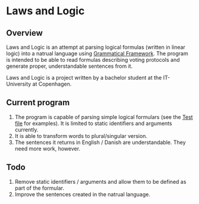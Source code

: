 Laws and Logic
====================

## Overview

Laws and Logic is an attempt at parsing logical formulas (written in linear logic) into a natrual language using [Grammatical Framework][GF]. The program is intended to be able to read formulas describing voting protocols and generate proper, understandable sentences from it.

Laws and Logic is a project written by a bachelor student at the IT-University at Copenhagen.

## Current program

1. The program is capable of parsing simple logical formulars (see the [Test file](https://github.com/jcgr/GrammaticalFramework/blob/master/Laws/Laws4/Test.txt) for examples). It is limited to static identifiers and arguments currently.
2. It is able to transform words to plural/singular version.
3. The sentences it returns in English / Danish are understandable. They need more work, however.

## Todo

1. Remove static identifiers / arguments and allow them to be defined as part of the formular.
2. Improve the sentences created in the natrual language.

[GF]: http://www.grammaticalframework.org/